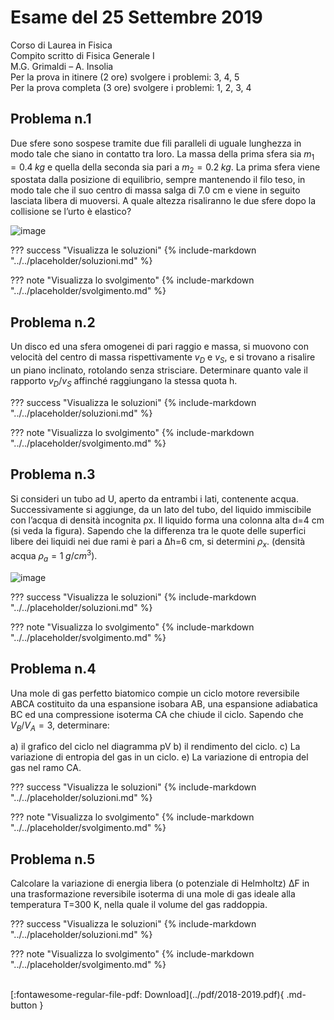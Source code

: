 # Esame del 25 Settembre 2019
Corso di Laurea in Fisica <br>
Compito scritto di Fisica Generale I <br>
M.G. Grimaldi – A. Insolia <br>
Per la prova in itinere (2 ore) svolgere i problemi: 3, 4, 5 <br>
Per la prova completa (3 ore) svolgere i problemi: 1, 2, 3, 4 <br>

## Problema n.1
Due sfere sono sospese tramite due fili paralleli di uguale lunghezza in modo tale che siano in contatto tra loro. La massa della prima sfera sia $m_1=0.4 \; kg$ e quella della seconda sia pari a $m_2=0.2 \; kg$. La prima sfera viene spostata dalla posizione di equilibrio, sempre mantenendo il filo teso, in modo tale che il suo centro di massa salga di 7.0 cm e viene in seguito lasciata libera di muoversi. A quale altezza risaliranno le due sfere dopo la collisione se l’urto è elastico?

![image](https://user-images.githubusercontent.com/77018886/153268288-81b7ce1e-2635-40eb-a880-7b812234d111.png)

??? success "Visualizza le soluzioni"
    {% include-markdown "../../placeholder/soluzioni.md" %}

??? note "Visualizza lo svolgimento"
    {% include-markdown "../../placeholder/svolgimento.md" %}

## Problema n.2
Un disco ed una sfera omogenei di pari raggio e massa, si muovono con velocità del centro di massa rispettivamente $v_D$ e $v_S$, e si trovano a risalire un piano inclinato, rotolando senza strisciare. Determinare quanto vale il rapporto $v_D/v_S$ affinché raggiungano la stessa quota h.

??? success "Visualizza le soluzioni"
    {% include-markdown "../../placeholder/soluzioni.md" %}

??? note "Visualizza lo svolgimento"
    {% include-markdown "../../placeholder/svolgimento.md" %}

## Problema n.3
Si consideri un tubo ad U, aperto da entrambi i lati, contenente acqua. Successivamente si aggiunge, da un lato del tubo, del liquido immiscibile con l’acqua di densità incognita ρx. Il liquido forma una colonna alta d=4 cm (si veda la figura). Sapendo che la differenza tra le quote delle superfici libere dei liquidi nei due rami è pari a Δh=6 cm, si determini $ρ_x$. (densità acqua $ρ_a=1 \; g/cm^3$).

![image](https://user-images.githubusercontent.com/77018886/153268351-d3edb31b-ce14-47b5-9e0b-d5f1704d3fe6.png)

??? success "Visualizza le soluzioni"
    {% include-markdown "../../placeholder/soluzioni.md" %}

??? note "Visualizza lo svolgimento"
    {% include-markdown "../../placeholder/svolgimento.md" %}

## Problema n.4
Una mole di gas perfetto biatomico compie un ciclo motore reversibile ABCA costituito da una espansione isobara AB, una espansione adiabatica BC ed una compressione isoterma CA che chiude il ciclo. Sapendo che $V_B / V_A=3$, determinare: 

a) il grafico del ciclo nel diagramma pV 
b) il rendimento del ciclo. 
c) La variazione di entropia del gas in un ciclo. 
e) La variazione di entropia del gas nel ramo CA.

??? success "Visualizza le soluzioni"
    {% include-markdown "../../placeholder/soluzioni.md" %}

??? note "Visualizza lo svolgimento"
    {% include-markdown "../../placeholder/svolgimento.md" %}

## Problema n.5
Calcolare la variazione di energia libera (o potenziale di Helmholtz) ΔF in una trasformazione reversibile isoterma di una mole di gas ideale alla temperatura T=300 K, nella quale il volume del gas raddoppia.

??? success "Visualizza le soluzioni"
    {% include-markdown "../../placeholder/soluzioni.md" %}

??? note "Visualizza lo svolgimento"
    {% include-markdown "../../placeholder/svolgimento.md" %}
    
<br>
[:fontawesome-regular-file-pdf: Download](../pdf/2018-2019.pdf){ .md-button }